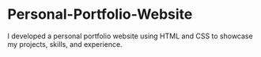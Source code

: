 # Personal-Portfolio-Website
I developed a personal portfolio website using HTML and CSS to showcase my projects, skills, and experience. 
